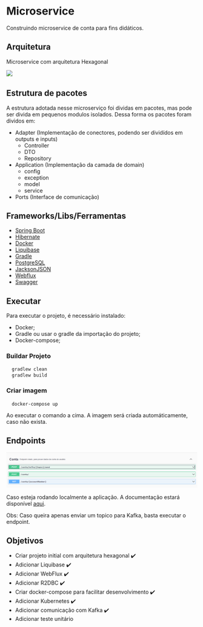 # Microservice 
Construindo microservice de conta para fins didáticos.

## Arquitetura

Microservice com arquitetura Hexagonal

<img src="https://uploads-ssl.webflow.com/5eebed4f86986c7148161d11/5f4fe4418bbe242216f77452_hexagonal-architecture-v3.png" height="200" />

## Estrutura de pacotes

A estrutura adotada nesse microserviço foi dividas em pacotes, mas pode ser divida em pequenos modulos isolados. 
Dessa forma os pacotes foram dividos em:

 - Adapter (Implementação de conectores, podendo ser dividídos em outputs e inputs)
   - Controller
   - DTO
   - Repository 
 - Application (Implementação da camada de domain)
   - config
   - exception
   - model
   - service
 - Ports (Interface de comunicação)

## Frameworks/Libs/Ferramentas

* [Spring Boot](https://www.springbot.com/)
* [Hibernate](https://hibernate.org/)
* [Docker](https://docs.docker.com/)
* [Liquibase](https://www.liquibase.org/)
* [Gradle](https://gradle.org/)
* [PostgreSQL](https://www.postgresql.org/)
* [JacksonJSON](https://www.baeldung.com/jackson/)
* [Webflux](https://docs.spring.io/spring-framework/docs/5.0.0.M5/spring-framework-reference/html/web-reactive.html)
* [Swagger](https://swagger.io/)

## Executar


Para executar o projeto, é necessário instalado:
 - Docker;
 - Gradle ou usar o gradle da importação do projeto;
 - Docker-compose;
 
### Buildar Projeto

      gradlew clean
      gradlew build

### Criar imagem

      docker-compose up

Ao executar o comando a cima. A imagem será criada automáticamente, caso não exista.

## Endpoints

![endpoints](files/endpoints.png)

Caso esteja rodando localmente a aplicação. A documentação estará disponível [aqui](http://localhost:8080/webjars/swagger-ui/index.html#/).

Obs: Caso queira apenas enviar um topico para Kafka, basta executar o endpoint.

## Objetivos

- Criar projeto initial com arquitetura hexagonal :heavy_check_mark:
- Adicionar Liquibase :heavy_check_mark:
- Adicionar WebFlux :heavy_check_mark:
- Adicionar R2DBC :heavy_check_mark:
- Criar docker-compose para facilitar desenvolvimento :heavy_check_mark:
- Adicionar Kubernetes :heavy_check_mark:
- Adicionar comunicação com Kafka :heavy_check_mark:
- Adicionar teste unitário
